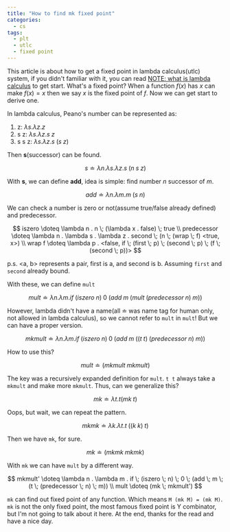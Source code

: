 ```yaml
---
title: "How to find mk fixed point"
categories:
  - cs
tags:
  - plt
  - utlc
  - fixed point
---
```


This article is about how to get a fixed point in lambda calculus(utlc) system, if you didn't familiar with it, you can read [NOTE: what is lambda calculus](/blog/2020/01/01/cs/note-what-is-lambda-calculus/) to get start. What's a fixed point? When a function $f(x)$ has $x$ can make $f(x) = x$ then we say $x$ is the fixed point of $f$. Now we can get start to derive one.

In lambda calculus, Peano's number can be represented as:

1. z: $\lambda s . \lambda z . z$
2. s z: $\lambda s . \lambda z . s \; z$
3. s s z: $\lambda s . \lambda z . s \; (s \; z)$

Then **s**(successor) can be found.

$$
s \doteq \lambda n . \lambda s . \lambda z . s \; (n \; s \; z)
$$

With **s**, we can define **add**, idea is simple: find number $n$ successor of $m$.

$$
add \doteq \lambda n . \lambda m . m \; (s \; n)
$$

We can check a number is zero or not(assume true/false already defined) and predecessor.

$$
iszero \doteq \lambda n . n \; (\lambda x . false) \; true \\
predecessor \doteq \lambda n . \lambda s . \lambda z . second \; (n \; (wrap \; f) <true, x>) \\
wrap f \doteq \lambda p . <false, if \; (first \; p) \; (second \; p) \; (f \; (second \; p))>
$$

p.s. <a, b> represents a pair, first is a, and second is b. Assuming `first` and `second` already bound.

With these, we can define `mult`

$$
mult \doteq \lambda n . \lambda m . if \; (iszero \; n) \; 0 \; (add \; m \; (mult \; (predecessor \; n) \; m))
$$

However, lambda didn't have a name(all $\doteq$ was name tag for human only, not allowed in lambda calculus), so we cannot refer to `mult` in `mult`! But we can have a proper version.

$$
mkmult \doteq \lambda n . \lambda m . if \; (iszero \; n) \; 0 \; (add \; m \; ((t \; t) \; (predecessor \; n) \; m))
$$

How to use this?

$$
mult \doteq (mkmult \; mkmult)
$$

The key was a recursively expanded definition for `mult`. `t t` always take a `mkmult` and make more `mkmult`. Thus, can we generalize this?

$$
mk \doteq \lambda t . t (mk \; t)
$$

Oops, but wait, we can repeat the pattern.

$$
mkmk \doteq \lambda k . \lambda t . t \; ((k \; k) \; t)
$$

Then we have `mk`, for sure.

$$
mk \doteq (mkmk \; mkmk)
$$

With `mk` we can have `mult` by a different way.

$$
mkmult' \doteq \lambda n . \lambda m . if \; (iszero \; n) \; 0 \; (add \; m \; (t \; (predecessor \; n) \; m)) \\
mult \doteq (mk \; mkmult')
$$

`mk` can find out fixed point of any function. Which means `M (mk M) = (mk M)`. `mk` is not the only fixed point, the most famous fixed point is Y combinator, but I'm not going to talk about it here. At the end, thanks for the read and have a nice day.
